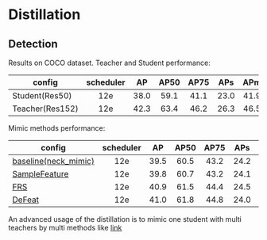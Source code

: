 # Distillation

## Detection

Results on COCO dataset. Teacher and Student performance:

|config  | scheduler | AP | AP50 | AP75 | APs | APm | APl |
|------|:---:|:---:|:---:|:---:|:---:|:---:|:---:|
| Student(Res50) | 12e | 38.0 | 59.1 | 41.1 | 23.0 | 41.9 | 48.3 |
| Teacher(Res152) | 12e | 42.3 | 63.4 | 46.2 | 26.3 | 46.5 | 54.0 |

Mimic methods performance:

|config  | scheduler | AP | AP50 | AP75 | APs | APm | APl |
|------|:---:|:---:|:---:|:---:|:---:|:---:|:---:|
| [baseline(neck_mimic)](https://github.com/ModelTC/EOD/blob/main/configs/distiller/det/faster_rcnn/faster_rcnn_r152_50_1x_feature_mimic.yaml) | 12e | 39.5 | 60.5 | 43.2 | 24.2 | 42.9 | 51.5 |
| [SampleFeature](https://github.com/ModelTC/EOD/blob/main/configs/distiller/det/faster_rcnn/faster_rcnn_r152_50_1x_sample_feature_mimic.yaml) | 12e | 39.8 | 60.7 | 43.2 | 24.1 | 43.5 | 50.7 |
| [FRS](https://github.com/ModelTC/EOD/blob/main/configs/distiller/det/faster_rcnn/faster_rcnn_r152_50_1x_frs.yaml) | 12e | 40.9 | 61.5 | 44.4 | 24.5 | 45.0 | 52.7 |
| [DeFeat](https://github.com/ModelTC/EOD/blob/main/configs/distiller/det/faster_rcnn/faster_rcnn_r152_50_1x_decouple_feature_mimic.yaml) | 12e | 41.0 | 61.8 | 44.8 | 24.0 | 45.4 | 53.3 |

An advanced usage of the distillation is to mimic one student with multi teachers by multi methods like [link](https://github.com/ModelTC/EOD/blob/main/configs/distiller/det/faster_rcnn/faster_rcnn_r152_50_1x_multi_jobs_multi_teacheres.yaml)

